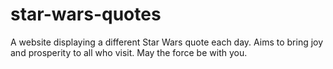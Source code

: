 star-wars-quotes
================

A website displaying a different Star Wars quote each day. Aims to bring joy and prosperity to all who visit. May the force be with you.